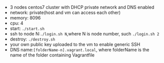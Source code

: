- 3 nodes centos7 cluster with DHCP private network and DNS enabled
- network: private(host and vm can access each other)
- memory: 8096
- cpu: 4
- start: `./start.sh`
- ssh to node N:`./login.sh N`,where N is node number, such `./login.sh 2`
- destroy: `./destroy.sh`
- your own public key uploaded to the vm to enable generic SSH
- DNS name:`[folderName-n].vagrant.local`, where folderName is the name of the folder containing Vagrantfile
